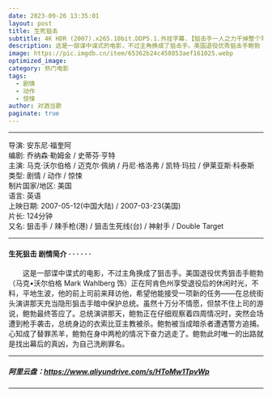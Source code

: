 ```yaml
---
date: 2023-09-26 13:35:01
layout: post
title: 生死狙击
subtitle: 4K HDR (2007).x265.10bit.DDP5.1.外挂字幕.【狙击手一人之力干掉整个军队】
description: 这是一部谍中谍式的电影，不过主角换成了狙击手。美国退役优秀狙击手鲍勃（马克•沃尔伯格 Mark Wahlberg 饰）正在阿肯色州享受退役后的休闲时光，不料，平地生波，他的前上司前来拜访他...
image: https://pic.imgdb.cn/item/65362b24c458853aef161025.webp 
optimized_image: 
category: 热门电影
tags:
  - 剧情
  - 动作
  - 惊悚
author: 对酒当歌
paginate: true
---
```


---

导演: 安东尼·福奎阿  
编剧: 乔纳森·勒姆金 / 史蒂芬·亨特  
主演: 马克·沃尔伯格 / 迈克尔·佩纳 / 丹尼·格洛弗 / 凯特·玛拉 / 伊莱亚斯·科泰斯  
类型: 剧情 / 动作 / 惊悚  
制片国家/地区: 美国  
语言: 英语  
上映日期: 2007-05-12(中国大陆) / 2007-03-23(美国)  
片长: 124分钟  
又名: 狙击手 / 辣手枪(港) / 狙击生死线(台) / 神射手 / Double Target  

---

#### 生死狙击 剧情简介 · · · · · ·

　　这是一部谍中谍式的电影，不过主角换成了狙击手。美国退役优秀狙击手鲍勃（马克•沃尔伯格 Mark Wahlberg 饰）正在阿肯色州享受退役后的休闲时光，不料，平地生波，他的前上司前来拜访他，希望他能接受一项新的任务――在总统街头演讲那天充当隐形狙击手暗中保护总统。虽然十万分不情愿，但禁不住上司的游说，鲍勃最终答应了。总统演讲那天，鲍勃正在仔细观察着四周情况时，突然会场遭到枪手袭击，总统身边的衣索比亚主教被杀。鲍勃被当成暗杀者遭遇警方追捕。心知成了替罪羔羊，鲍勃在身中两枪的情况下奋力逃走了。鲍勃此时唯一的出路就是找出幕后的真凶，为自己洗刷罪名。

---

##### 阿里云盘：<https://www.aliyundrive.com/s/HToMw1TpvWp>

---
